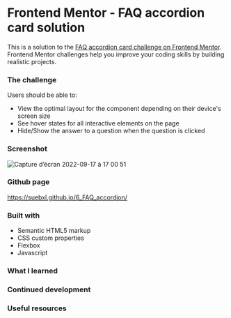 # Frontend Mentor - FAQ accordion card solution

This is a solution to the [FAQ accordion card challenge on Frontend Mentor](https://www.frontendmentor.io/challenges/faq-accordion-card-XlyjD0Oam). Frontend Mentor challenges help you improve your coding skills by building realistic projects.

### The challenge

Users should be able to:

- View the optimal layout for the component depending on their device's screen size
- See hover states for all interactive elements on the page
- Hide/Show the answer to a question when the question is clicked

### Screenshot

![Capture d’écran 2022-09-17 à 17 00 51](https://user-images.githubusercontent.com/73802863/190876337-8a88c7ed-7dca-440b-9369-6cf2b9f01479.png)

### Github page
https://suebxl.github.io/6_FAQ_accordion/


### Built with
- Semantic HTML5 markup
- CSS custom properties
- Flexbox
- Javascript


### What I learned


### Continued development


### Useful resources
